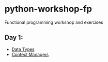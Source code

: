 # python-workshop-fp
Functional programming workshop and exercises

## Day 1:
- [Data Types](FP_01_Data_Types.ipynb)
- [Context Managers](FP_02_Context_Managers.ipynb)